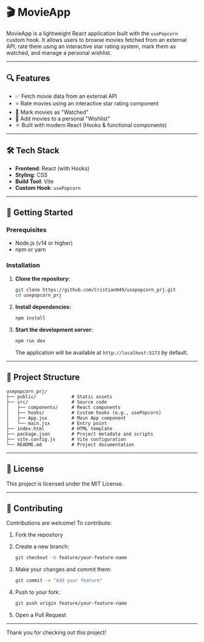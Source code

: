 # 🎬 MovieApp

MovieApp is a lightweight React application built with the `usePopcorn` custom hook. It allows users to browse movies fetched from an external API, rate them using an interactive star rating system, mark them as watched, and manage a personal wishlist.

---

## 🔍 Features

- ✅ Fetch movie data from an external API
- ⭐ Rate movies using an interactive star rating component
- 🎯 Mark movies as "Watched"
- 📌 Add movies to a personal "Wishlist"
- ⚛️ Built with modern React (Hooks & functional components)

---

## 🛠️ Tech Stack

- **Frontend**: React (with Hooks)
- **Styling**: CSS
- **Build Tool**: Vite
- **Custom Hook**: `usePopcorn`

---

## 🚀 Getting Started

### Prerequisites

- Node.js (v14 or higher)
- npm or yarn

### Installation

1. **Clone the repository:**

   ```bash
   git clone https://github.com/Cristian049/usepopcorn_prj.git
   cd usepopcorn_prj
   ```

2. **Install dependencies:**

   ```bash
   npm install
   ```

3. **Start the development server:**

   ```bash
   npm run dev
   ```

   The application will be available at `http://localhost:5173` by default.

---

## 📁 Project Structure

```
usepopcorn_prj/
├── public/             # Static assets
├── src/                # Source code
│   ├── components/     # React components
│   ├── hooks/          # Custom hooks (e.g., usePopcorn)
│   ├── App.jsx         # Main App component
│   └── main.jsx        # Entry point
├── index.html          # HTML template
├── package.json        # Project metadata and scripts
├── vite.config.js      # Vite configuration
└── README.md           # Project documentation
```

---

## 📄 License

This project is licensed under the MIT License.

---

## 🤝 Contributing

Contributions are welcome! To contribute:

1. Fork the repository
2. Create a new branch:

   ```bash
   git checkout -b feature/your-feature-name
   ```

3. Make your changes and commit them:

   ```bash
   git commit -m "Add your feature"
   ```

4. Push to your fork:

   ```bash
   git push origin feature/your-feature-name
   ```

5. Open a Pull Request

---

Thank you for checking out this project!
